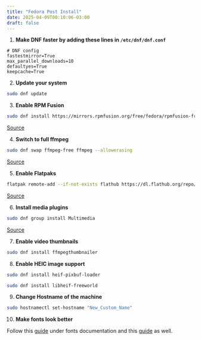 ```yaml
---
title: "Fedora Post Install"
date: 2025-04-09T00:10:06-03:00
draft: false
---
```


1. **Make DNF faster by adding these lines in `/etc/dnf/dnf.conf`**

```plaintext
# DNF config
fastestmirror=True
max_parallel_downloads=10
defaultyes=True
keepcache=True
```

2. **Update your system**
```bash
sudo dnf update
```
3. **Enable RPM Fusion**

```bash
sudo dnf install https://mirrors.rpmfusion.org/free/fedora/rpmfusion-free-release-$(rpm -E %fedora).noarch.rpm https://mirrors.rpmfusion.org/nonfree/fedora/rpmfusion-nonfree-release-$(rpm -E %fedora).noarch.rpm
```

[Source](https://rpmfusion.org/Configuration)

4. **Switch to full ffmpeg**

```bash
sudo dnf swap ffmpeg-free ffmpeg --allowerasing
```
[Source](https://rpmfusion.org/Howto/Multimedia)

5. **Enable Flatpaks**

```bash
flatpak remote-add --if-not-exists flathub https://dl.flathub.org/repo/flathub.flatpakrepo
```

[Source](https://flatpak.org/setup/Fedora)

6. **Install media plugins**

```bash
sudo dnf group install Multimedia
```
[Source](https://docs.fedoraproject.org/en-US/quick-docs/installing-plugins-for-playing-movies-and-music/)

7. **Enable video thumbnails**

```bash
sudo dnf install ffmpegthumbnailer
```

8. **Enable HEIC image support**

```bash
sudo dnf install heif-pixbuf-loader
``` 
```bash
sudo dnf install libheif-freeworld
```

9. **Change Hostname of the machine**
```bash
sudo hostnamectl set-hostname "New_Custom_Name"
```

10. **Make fonts look better**

Follow this [guide](https://github.com/eloymelo/linux-documentation/blob/main/Fonts/fonts.md) under fonts documentation and this [guide](https://github.com/eloymelo/linux-documentation/blob/main/Fedora/fonts.md) as well.